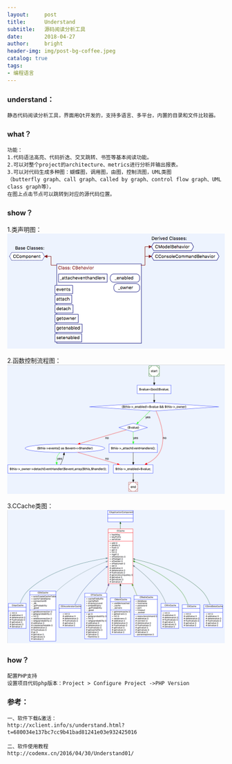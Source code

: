 ```yaml
---
layout:     post
title:      Understand
subtitle:   源码阅读分析工具
date:       2018-04-27
author:     bright
header-img: img/post-bg-coffee.jpeg
catalog: true
tags:
- 编程语言
---
```


### understand：

```
静态代码阅读分析工具，界面用Qt开发的，支持多语言、多平台，内置的目录和文件比较器。
```


### what？

```
功能：
1.代码语法高亮、代码折迭、交叉跳转、书签等基本阅读功能。
2.可以对整个project的architecture、metrics进行分析并输出报表。
3.可以对代码生成多种图：蝴蝶图，调用图，由图，控制流图，UML类图
（butterfly graph、call graph、called by graph、control flow graph、UML class graph等），
在图上点击节点可以跳转到对应的源代码位置。
```

### show？

1.类声明图：
![](https://raw.githubusercontent.com/brightyuan/brightyuan.github.io/master/img/declare.png)

2.函数控制流程图：
![](https://github.com/brightyuan/brightyuan.github.io/blob/master/img/control_flow.png?raw=true)

3.CCache类图：
![](https://github.com/brightyuan/brightyuan.github.io/blob/master/img/cache.png?raw=true)


### how？

```
配置PHP支持
设置项目代码php版本：Project > Configure Project ->PHP Version
```


### 参考：

```
一、软件下载&激活：
http://xclient.info/s/understand.html?t=680034e137bc7cc9b41bad81241e03e932425016

二、软件使用教程
http://codemx.cn/2016/04/30/Understand01/
```
